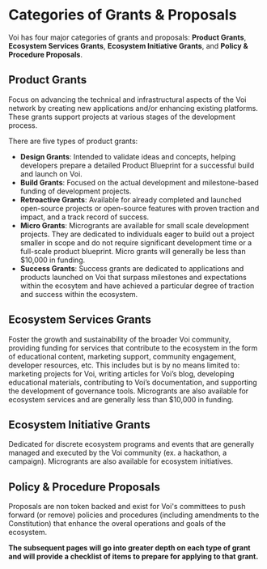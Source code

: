 # Categories of Grants & Proposals

Voi has four major categories of grants and proposals: **Product Grants**, **Ecosystem Services Grants**, **Ecosystem Initiative Grants**, and **Policy & Procedure Proposals**. 

## Product Grants
Focus on advancing the technical and infrastructural aspects of the Voi network by creating new applications and/or enhancing existing platforms. These grants support projects at various stages of the development process. 

There are five types of product grants:

   * **Design Grants**: Intended to validate ideas and concepts, helping developers prepare a detailed Product Blueprint for a successful build and launch on Voi.
   * **Build Grants**: Focused on the actual development and milestone-based funding of development projects. 
   * **Retroactive Grants**: Available for already completed and launched open-source projects or open-source features with proven traction and impact, and a track record of success.
   * **Micro Grants**: Microgrants are available for small scale development projects. They are dedicated to individuals eager to build out a project smaller in scope and do not require significant development time or a full-scale product blueprint. Micro grants will generally be less than $10,000 in funding. 
   * **Success Grants**: Success grants are dedicated to applications and products launched on Voi that surpass milestones and expectations within the ecosytem and have achieved a particular degree of traction and success within the ecosystem. 
     
## Ecosystem Services Grants
Foster the growth and sustainability of the broader Voi community, providing funding for services that contribute to the ecosystem in the form of educational content, marketing support, community engagement, developer resources, etc. This includes but is by no means limited to: marketing projects for Voi, writing articles for Voi’s blog, developing educational materials, contributing to Voi’s documentation, and supporting the development of governance tools. Microgrants are also available for ecosystem services and are generally less than $10,000 in funding.  

## Ecosystem Initiative Grants
Dedicated for discrete ecosystem programs and events that are generally managed and executed by the Voi community (ex. a hackathon, a campaign). Microgrants are also available for ecosystem initiatives. 
  
## Policy & Procedure Proposals
Proposals are non token backed and exist for Voi's committees to push forward (or remove) policies and procedures (including amendments to the Constitution) that enhance the overal operations and goals of the ecosystem.

**The subsequent pages will go into greater depth on each type of grant and will provide a checklist of items to prepare for applying to that grant.**
   
